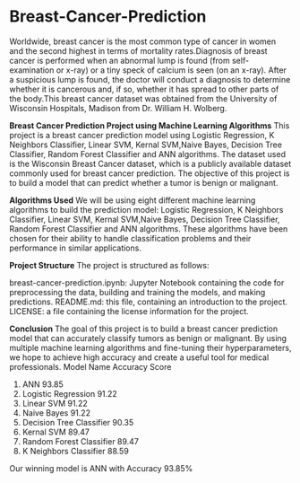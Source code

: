 # Breast-Cancer-Prediction
Worldwide, breast cancer is the most common type of cancer in women and the second highest in terms of mortality rates.Diagnosis of breast cancer is performed when an abnormal lump is found (from self-examination or x-ray) or a tiny speck of calcium is seen (on an x-ray). After a suspicious lump is found, the doctor will conduct a diagnosis to determine whether it is cancerous and, if so, whether it has spread to other parts of the body.This breast cancer dataset was obtained from the University of Wisconsin Hospitals, Madison from Dr. William H. Wolberg.

**Breast Cancer Prediction Project using Machine Learning Algorithms**
This project is a breast cancer prediction model using Logistic Regression, K Neighbors Classifier, Linear SVM, Kernal SVM,Naive Bayes, Decision Tree Classifier, Random Forest Classifier and ANN algorithms. The dataset used is the Wisconsin Breast Cancer dataset, which is a publicly available dataset commonly used for breast cancer prediction. The objective of this project is to build a model that can predict whether a tumor is benign or malignant.

**Algorithms Used**
We will be using eight different machine learning algorithms to build the prediction model: Logistic Regression, K Neighbors Classifier, Linear SVM, Kernal SVM,Naive Bayes, Decision Tree Classifier, Random Forest Classifier and ANN algorithms. These algorithms have been chosen for their ability to handle classification problems and their performance in similar applications.

**Project Structure**
The project is structured as follows:

breast-cancer-prediction.ipynb: Jupyter Notebook containing the code for preprocessing the data, building and training the models, and making predictions.
README.md: this file, containing an introduction to the project.
LICENSE: a file containing the license information for the project.

**Conclusion**
The goal of this project is to build a breast cancer prediction model that can accurately classify tumors as benign or malignant. By using multiple machine learning algorithms and fine-tuning their hyperparameters, we hope to achieve high accuracy and create a useful tool for medical professionals.
Model Name	Accuracy Score

1)	ANN	93.85
2)	Logistic Regression	91.22
3)	Linear SVM	91.22
4)	Naive Bayes	91.22
5)	Decision Tree Classifier	90.35
6)	Kernal SVM	89.47
7)	Random Forest Classifier	89.47
8)	K Neighbors Classifier	88.59

Our winning model is ANN with Accuracy 93.85%







